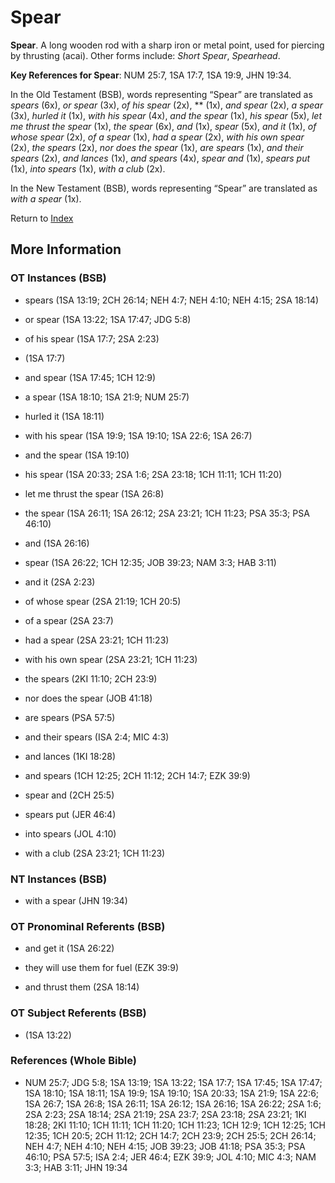 # Spear
**Spear**. 
A long wooden rod with a sharp iron or metal point, used for piercing by thrusting (acai). 
Other forms include: 
*Short Spear*, *Spearhead*. 


**Key References for Spear**: 
NUM 25:7, 1SA 17:7, 1SA 19:9, JHN 19:34. 


In the Old Testament (BSB), words representing “Spear” are translated as 
*spears* (6x), *or spear* (3x), *of his spear* (2x), ** (1x), *and spear* (2x), *a spear* (3x), *hurled it* (1x), *with his spear* (4x), *and the spear* (1x), *his spear* (5x), *let me thrust the spear* (1x), *the spear* (6x), *and* (1x), *spear* (5x), *and it* (1x), *of whose spear* (2x), *of a spear* (1x), *had a spear* (2x), *with his own spear* (2x), *the spears* (2x), *nor does the spear* (1x), *are spears* (1x), *and their spears* (2x), *and lances* (1x), *and spears* (4x), *spear and* (1x), *spears put* (1x), *into spears* (1x), *with a club* (2x). 


In the New Testament (BSB), words representing “Spear” are translated as 
*with a spear* (1x). 


Return to [Index](00-Index.md)

## More Information

### OT Instances (BSB)

* spears (1SA 13:19; 2CH 26:14; NEH 4:7; NEH 4:10; NEH 4:15; 2SA 18:14)

* or spear (1SA 13:22; 1SA 17:47; JDG 5:8)

* of his spear (1SA 17:7; 2SA 2:23)

*  (1SA 17:7)

* and spear (1SA 17:45; 1CH 12:9)

* a spear (1SA 18:10; 1SA 21:9; NUM 25:7)

* hurled it (1SA 18:11)

* with his spear (1SA 19:9; 1SA 19:10; 1SA 22:6; 1SA 26:7)

* and the spear (1SA 19:10)

* his spear (1SA 20:33; 2SA 1:6; 2SA 23:18; 1CH 11:11; 1CH 11:20)

* let me thrust the spear (1SA 26:8)

* the spear (1SA 26:11; 1SA 26:12; 2SA 23:21; 1CH 11:23; PSA 35:3; PSA 46:10)

* and (1SA 26:16)

* spear (1SA 26:22; 1CH 12:35; JOB 39:23; NAM 3:3; HAB 3:11)

* and it (2SA 2:23)

* of whose spear (2SA 21:19; 1CH 20:5)

* of a spear (2SA 23:7)

* had a spear (2SA 23:21; 1CH 11:23)

* with his own spear (2SA 23:21; 1CH 11:23)

* the spears (2KI 11:10; 2CH 23:9)

* nor does the spear (JOB 41:18)

* are spears (PSA 57:5)

* and their spears (ISA 2:4; MIC 4:3)

* and lances (1KI 18:28)

* and spears (1CH 12:25; 2CH 11:12; 2CH 14:7; EZK 39:9)

* spear and (2CH 25:5)

* spears put (JER 46:4)

* into spears (JOL 4:10)

* with a club (2SA 23:21; 1CH 11:23)



### NT Instances (BSB)

* with a spear (JHN 19:34)



### OT Pronominal Referents (BSB)

* and get it (1SA 26:22)

* they will use them for fuel (EZK 39:9)

* and thrust them (2SA 18:14)



### OT Subject Referents (BSB)

*  (1SA 13:22)



### References (Whole Bible)

* NUM 25:7; JDG 5:8; 1SA 13:19; 1SA 13:22; 1SA 17:7; 1SA 17:45; 1SA 17:47; 1SA 18:10; 1SA 18:11; 1SA 19:9; 1SA 19:10; 1SA 20:33; 1SA 21:9; 1SA 22:6; 1SA 26:7; 1SA 26:8; 1SA 26:11; 1SA 26:12; 1SA 26:16; 1SA 26:22; 2SA 1:6; 2SA 2:23; 2SA 18:14; 2SA 21:19; 2SA 23:7; 2SA 23:18; 2SA 23:21; 1KI 18:28; 2KI 11:10; 1CH 11:11; 1CH 11:20; 1CH 11:23; 1CH 12:9; 1CH 12:25; 1CH 12:35; 1CH 20:5; 2CH 11:12; 2CH 14:7; 2CH 23:9; 2CH 25:5; 2CH 26:14; NEH 4:7; NEH 4:10; NEH 4:15; JOB 39:23; JOB 41:18; PSA 35:3; PSA 46:10; PSA 57:5; ISA 2:4; JER 46:4; EZK 39:9; JOL 4:10; MIC 4:3; NAM 3:3; HAB 3:11; JHN 19:34



